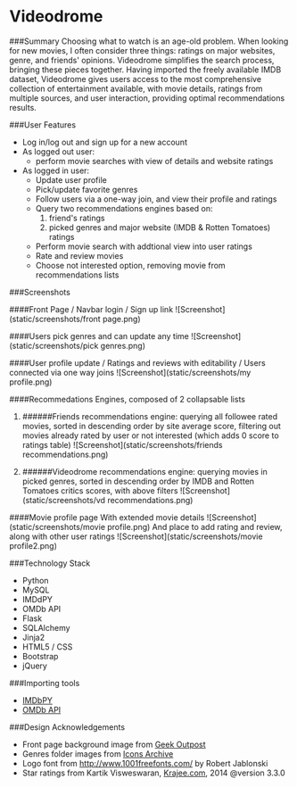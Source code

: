 Videodrome
==========

###Summary
Choosing what to watch is an age-old problem. When looking for new movies, I often consider three things: ratings on major websites, genre, and friends' opinions. Videodrome simplifies the search process, bringing these pieces together. Having imported the freely available IMDB dataset, Videodrome gives users access to the most comprehensive collection of entertainment available, with movie details, ratings from multiple sources, and user interaction, providing optimal recommendations results.

###User Features
* Log in/log out and sign up for a new account
* As logged out user:
    * perform movie searches with view of details and website ratings
* As logged in user:
    * Update user profile
    * Pick/update favorite genres
    * Follow users via a one-way join, and view their profile and ratings
    * Query two recommendations engines based on: 
      1. friend's ratings
      2. picked genres and major website (IMDB & Rotten Tomatoes) ratings
    * Perform movie search with addtional view into user ratings
    * Rate and review movies
    * Choose not interested option, removing movie from recommendations lists

###Screenshots

####Front Page / Navbar login / Sign up link
![Screenshot](static/screenshots/front page.png)

####Users pick genres and can update any time
![Screenshot](static/screenshots/pick genres.png)

####User profile update / Ratings and reviews with editability / Users connected via one way joins
![Screenshot](static/screenshots/my profile.png)

####Recommedations Engines, composed of 2 collapsable lists

1. ######Friends recommendations engine: querying all followee rated movies, sorted in descending order by site average score, filtering out movies already rated by user or not interested (which adds 0 score to ratings table)
![Screenshot](static/screenshots/friends recommendations.png)

2. ######Videodrome recommendations engine: querying movies in picked genres, sorted in descending order by IMDB and Rotten Tomatoes critics scores, with above filters
![Screenshot](static/screenshots/vd recommendations.png)

####Movie profile page 
With extended movie details
![Screenshot](static/screenshots/movie profile.png)
And place to add rating and review, along with other user ratings
![Screenshot](static/screenshots/movie profile2.png)

###Technology Stack
* Python
* MySQL
* IMDdPY
* OMDb API
* Flask
* SQLAlchemy
* Jinja2
* HTML5 / CSS
* Bootstrap
* jQuery

###Importing tools
* <a href="http://imdbpy.sourceforge.net/">IMDbPY</a>
* <a href="http://www.omdbapi.com/">OMDb API</a>

###Design Acknowledgements
* Front page background image from <a href="http://www.geekoutpost.com/">Geek Outpost<a/>
* Genres folder images from <a href="http://icons.iconarchive.com/">Icons Archive<a/>
* Logo font from http://www.1001freefonts.com/ by Robert Jablonski
* Star ratings from Kartik Visweswaran, <a href="Krajee.com">Krajee.com</a>, 2014 @version 3.3.0

